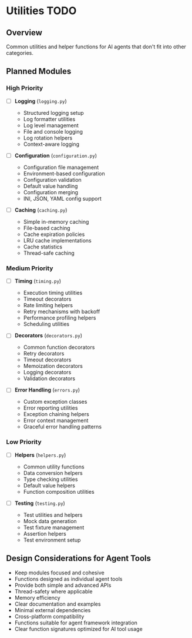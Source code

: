 # Utilities TODO

## Overview
Common utilities and helper functions for AI agents that don't fit into other categories.

## Planned Modules

### High Priority
- [ ] **Logging** (`logging.py`)
  - Structured logging setup
  - Log formatter utilities
  - Log level management
  - File and console logging
  - Log rotation helpers
  - Context-aware logging

- [ ] **Configuration** (`configuration.py`)
  - Configuration file management
  - Environment-based configuration
  - Configuration validation
  - Default value handling
  - Configuration merging
  - INI, JSON, YAML config support

- [ ] **Caching** (`caching.py`)
  - Simple in-memory caching
  - File-based caching
  - Cache expiration policies
  - LRU cache implementations
  - Cache statistics
  - Thread-safe caching

### Medium Priority
- [ ] **Timing** (`timing.py`)
  - Execution timing utilities
  - Timeout decorators
  - Rate limiting helpers
  - Retry mechanisms with backoff
  - Performance profiling helpers
  - Scheduling utilities

- [ ] **Decorators** (`decorators.py`)
  - Common function decorators
  - Retry decorators
  - Timeout decorators
  - Memoization decorators
  - Logging decorators
  - Validation decorators

- [ ] **Error Handling** (`errors.py`)
  - Custom exception classes
  - Error reporting utilities
  - Exception chaining helpers
  - Error context management
  - Graceful error handling patterns

### Low Priority
- [ ] **Helpers** (`helpers.py`)
  - Common utility functions
  - Data conversion helpers
  - Type checking utilities
  - Default value helpers
  - Function composition utilities

- [ ] **Testing** (`testing.py`)
  - Test utilities and helpers
  - Mock data generation
  - Test fixture management
  - Assertion helpers
  - Test environment setup

## Design Considerations for Agent Tools
- Keep modules focused and cohesive
- Functions designed as individual agent tools
- Provide both simple and advanced APIs
- Thread-safety where applicable
- Memory efficiency
- Clear documentation and examples
- Minimal external dependencies
- Cross-platform compatibility
- Functions suitable for agent framework integration
- Clear function signatures optimized for AI tool usage